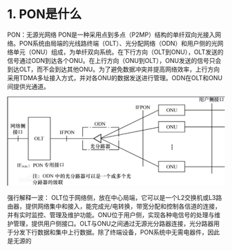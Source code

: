 # 1. PON是什么
PON：无源光网络
         PON是一种采用点到多点（P2MP）结构的单纤双向光接入网络。PON系统由局端的光线路终端（OLT）、光分配网络（ODN）和用户侧的光网络单元（ONU）组成，为单纤双向系统。在下行方向（OLT到ONU），OLT发送的信号通过ODN到达各个ONU。在上行方向（ONU到OLT），ONU发送的信号只会到达OLT，而不会到达其他ONU。为了避免数据冲突并提高网络效率，上行方向采用TDMA多址接入方式，并对各ONU的数据发送进行管理。ODN在OLT和ONU间提供光通道。

![](_v_images/20190530093302593_25850.png)

强行解释一波：
OLT位于网络侧，放在中心局端，它可以是一个L2交换机或L3路由器，提供网络集中和接入，能完成光/电转换，带宽分配和控制各信道的连接，并有实时监控、管理及维护功能。ONU位于用户侧，实现各种电信号的处理与维护管理，提供用户侧接口。OLT与ONU之间通过无源光分路器连接，光分路器用于分发下行数据和集中上行数据。除了终端设备，PON系统中无需电器件，因此是无源的